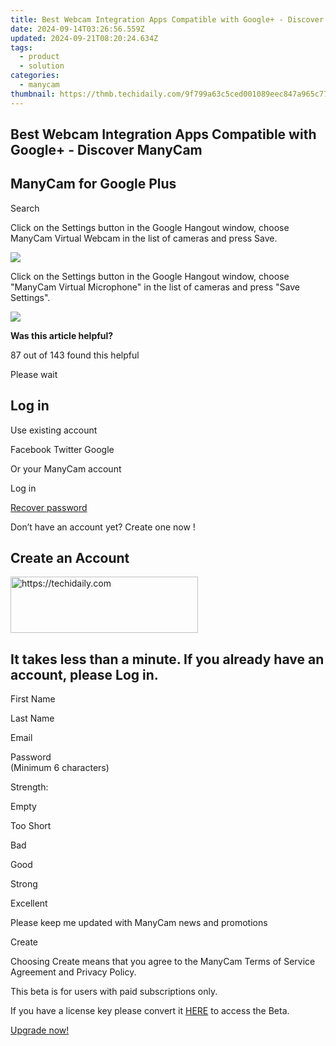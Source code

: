 ```yaml
---
title: Best Webcam Integration Apps Compatible with Google+ - Discover ManyCam
date: 2024-09-14T03:26:56.559Z
updated: 2024-09-21T08:20:24.634Z
tags:
  - product
  - solution
categories:
  - manycam
thumbnail: https://thmb.techidaily.com/9f799a63c5ced001089eec847a965c77100b85a292d3d2c56946946b1d875c1f.jpg
---
```


## Best Webcam Integration Apps Compatible with Google+ - Discover ManyCam

## ManyCam for Google Plus

Search 

Click on the Settings button in the Google Hangout window, choose ManyCam Virtual Webcam in the list of cameras and press Save.

![](https://manycam.com/build/images/help/settings/Google_plus_settings.jpg?v=da7f715ab5)   
  

  
Click on the Settings button in the Google Hangout window, choose "ManyCam Virtual Microphone" in the list of cameras and press "Save Settings".

![](https://manycam.com/build/images/help/settings/audio/google_plus.jpg?v=d9fd58af96) 

**Was this article helpful?** 

87 out of 143 found this helpful 

  
Please wait 

## Log in

Use existing account

Facebook Twitter Google 

Or your ManyCam account

Log in 

[Recover password](https://tools.techidaily.com/manycam/products/) 

 Don’t have an account yet? Create one now ! 

## Create an Account

<!-- affiliate ads begin -->
<a href="https://aligracehair.sjv.io/c/5597632/1938693/19272" target="_top" id="1938693">
  <img src="//a.impactradius-go.com/display-ad/19272-1938693" border="0" alt="https://techidaily.com" width="300" height="90"/>
</a>
<img height="0" width="0" src="https://aligracehair.sjv.io/i/5597632/1938693/19272" style="position:absolute;visibility:hidden;" border="0" />
<!-- affiliate ads end -->

## It takes less than a minute. If you already have an account, please Log in.

First Name 

Last Name 

Email 

Password  
(Minimum 6 characters) 

Strength: 

Empty

Too Short

Bad

Good

Strong

Excellent

Please keep me updated with ManyCam news and promotions 

Create 

Choosing Create means that you agree to the ManyCam Terms of Service Agreement and Privacy Policy.

This beta is for users with paid subscriptions only.

If you have a license key please convert it [HERE](https://tools.techidaily.com/manycam/products/) to access the Beta.

[Upgrade now!](https://tools.techidaily.com/manycam/products/)

<ins class="adsbygoogle"
     style="display:block"
     data-ad-format="autorelaxed"
     data-ad-client="ca-pub-7571918770474297"
     data-ad-slot="1223367746"></ins>

<ins class="adsbygoogle"
     style="display:block"
     data-ad-client="ca-pub-7571918770474297"
     data-ad-slot="8358498916"
     data-ad-format="auto"
     data-full-width-responsive="true"></ins>



